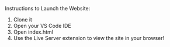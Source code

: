 Instructions to Launch the Website:

1. Clone it
2. Open your VS Code IDE
3. Open index.html
4. Use the Live Server extension to view the site in your browser!
